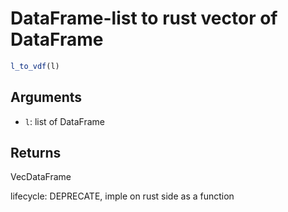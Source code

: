 # DataFrame-list to rust vector of DataFrame

```r
l_to_vdf(l)
```

## Arguments

- `l`: list of DataFrame

## Returns

VecDataFrame

lifecycle: DEPRECATE, imple on rust side as a function